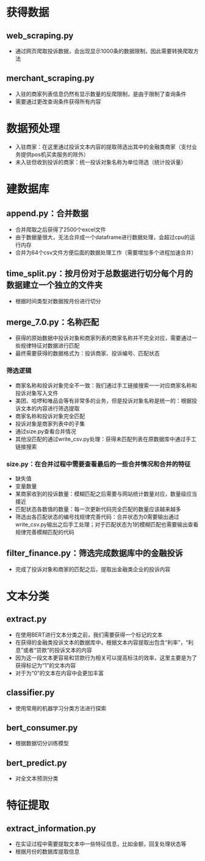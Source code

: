 # 获得数据
## web_scraping.py
* 通过网页爬取投诉数据，会出现显示1000条的数据限制，因此需要转换爬取方法
## merchant_scraping.py
* 入驻的商家列表信息仍然有显示数量的反爬限制，是由于限制了查询条件
* 需要通过更改查询条件获得所有内容

# 数据预处理
* 入驻商家：在这里通过投诉文本内容的提取筛选出其中的金融类商家（支付业务提供pos机买卖服务的除外）
* 未入驻但收到投诉的商家：统一投诉对象名称为单位筛选（统计投诉量）

# 建数据库
## append.py：合并数据
* 合并爬取之后获得了2500个excel文件
* 由于数据量很大，无法合并成一个dataframe进行数据处理，会超过cpu的运行内存
* 合并为64个csv文件方便后面的数据处理工作（需要增加多个进程加速合并）

## time_split.py：按月份对于总数据进行切分每个月的数据建立一个独立的文件夹
* 根据时间类型对数据按月份进行切分

## merge_7.0.py：名称匹配
* 获得的原始数据中投诉对象和商家列表的商家名称并不完全对应，需要通过一些规律特征对数据进行匹配
* 最终需要获得的数据格式为：投诉商家、投诉编号、匹配状态

### 筛选逻辑
* 商家名称和投诉对象完全不一致：我们通过手工链接搜索一一对应商家名称和投诉对象写入文件
* 美团、哈啰和唯品会等有非常多的业务，但是投诉对象名称是统一的：根据投诉文本的内容进行筛选提取
* 商家名称和投诉对象完全匹配
* 投诉对象是商家列表中的子集
* 通过size.py查看合并情况
* 其他没匹配的通过write_csv.py处理：获得未匹配列表在原数据库中通过手工链接搜索

### size.py：在合并过程中需要查看最后的一些合并情况和合并的特征
* 缺失值
* 变量数量
* 某商家收到的投诉数量：模糊匹配之后需要与网站统计数量对应，数量级应当接近
* 匹配状态各数值的数量：每一次更新代码完全匹配的数量应该越来越多
* 筛选出各匹配状态的编号找规律完善代码：合并状态为0需要输出通过write_csv.py输出之后手工处理；对于匹配状态为1的模糊匹配也需要输出查看规律完善模糊匹配的代码

## filter_finance.py：筛选完成数据库中的金融投诉
* 完成了投诉对象和商家的匹配之后，提取出金融类企业的投诉内容

# 文本分类
## extract.py
* 在使用BERT进行文本分类之前，我们需要获得一个标记的文本
* 在获得的金融类投诉文本的数据库中，根据文本内容提取出包含“利率”，“利息”或者“贷款”的投诉文本的内容
* 因为这一段文本更容易和贷款行为相关可以提高标注的效率，这里主要是为了获得标记为“1”的文本内容
* 对于为“0”的文本在内容中会更加丰富

## classifier.py
* 使用常用的机器学习分类方法进行探索

## bert_consumer.py
* 根据数据切分训练模型

## bert_predict.py
* 对全文本预测分类

# 特征提取
## extract_information.py
* 在实证过程中需要提取文本中一些特征信息，比如金额，回复处理状态等
* 根据月份的数据库提取信息





